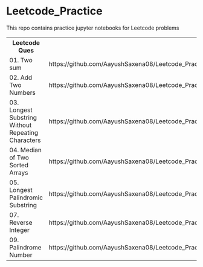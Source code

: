 # Leetcode_Practice
This repo contains practice jupyter notebooks for Leetcode problems 

<table>
  <tr>
    <th>Leetcode Ques</th>
    <th>Solved Link</th>
  </tr>
  <tr>
    <td>01. Two sum</td>
    <td>https://github.com/AayushSaxena08/Leetcode_Practice/blob/main/01.%20Two%20sum.ipynb</td>
  </tr>
  <tr>
    <td>02. Add Two Numbers</td>
    <td>https://github.com/AayushSaxena08/Leetcode_Practice/blob/main/02.%20Add%20Two%20Numbers.ipynb</td>
  </tr>
  <tr>
    <td>03. Longest Substring Without Repeating Characters</td>
    <td>https://github.com/AayushSaxena08/Leetcode_Practice/blob/main/03.%20Longest%20Substring%20Without%20Repeating%20Characters.ipynb</td>
  </tr>
  <tr>
    <td>04. Median of Two Sorted Arrays</td>
    <td>https://github.com/AayushSaxena08/Leetcode_Practice/blob/main/04.%20Median%20of%20Two%20Sorted%20Arrays.ipynb</td>
  </tr>
  <tr>
    <td>05. Longest Palindromic Substring</td>
    <td>https://github.com/AayushSaxena08/Leetcode_Practice/blob/main/05.%20Longest%20Palindromic%20Substring.ipynb</td>
  </tr>
  <tr>
    <td>07. Reverse Integer</td>
    <td>https://github.com/AayushSaxena08/Leetcode_Practice/blob/main/07.%20Reverse%20Integer.ipynb</td>
  </tr>
  <tr>
    <td>09. Palindrome Number</td>
    <td>https://github.com/AayushSaxena08/Leetcode_Practice/blob/main/09.%20Palindrome%20Number.ipynb</td>
  </tr>
</table>
